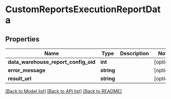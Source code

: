 # CustomReportsExecutionReportData

## Properties
Name | Type | Description | Notes
------------ | ------------- | ------------- | -------------
**data_warehouse_report_config_oid** | **int** |  | [optional] 
**error_message** | **string** |  | [optional] 
**result_url** | **string** |  | [optional] 

[[Back to Model list]](../README.md#documentation-for-models) [[Back to API list]](../README.md#documentation-for-api-endpoints) [[Back to README]](../README.md)


